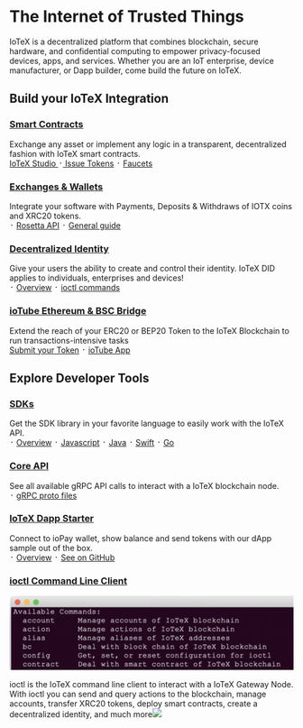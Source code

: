 # The Internet of Trusted Things

IoTeX is a decentralized platform that combines blockchain, secure hardware, and confidential computing to empower privacy-focused devices, apps, and services. Whether you are an IoT enterprise, device manufacturer, or Dapp builder, come build the future on IoTeX.

## Build your IoTeX Integration

### [Smart Contracts](software-tools/smart-contracts/)

Exchange any asset or implement any logic in a transparent, decentralized fashion with IoTeX smart contracts.   
[IoTeX Studio ](https://ide.iotex.io/)᛫[ ](https://ide.iotex.io/)[Issue Tokens](software-tools/smart-contracts/issue-xrc20-tokens-on-iotex.md) ᛫ [Faucets](software-tools/get-started/iotx-faucets.md)

### [Exchanges & Wallets](more-resources/exchange-integration/general-guide.md)

Integrate your software with Payments, Deposits & Withdraws of IOTX coins and XRC20 tokens.  
᛫ [Rosetta API](more-resources/exchange-integration/rosetta-api.md) ᛫ [General guide](more-resources/exchange-integration/)

### [Decentralized Identity](middleware-1/decentralized-identity/)

Give your users the ability to create and control their identity. IoTeX DID applies to individuals, enterprises and devices!  
᛫ [Overview](https://docs.iotex.io/developer/did/overview.html) ᛫ [ioctl commands](https://docs.iotex.io/developer/ioctl/did.html)

### [ioTube Ethereum & BSC Bridge](https://tube.iotex.io)

Extend the reach of your ERC20 or BEP20 Token to the IoTeX Blockchain to run transactions-intensive tasks  
[Submit your Token](https://github.com/iotexproject/iotube/issues/new?body=%3C%21--%0APlease+only+use+this+template+for+submitting+new+ERC20+tokens+you+would+like+to+be+added+to+https%3A%2F%2Ftube.iotex.io%0A--%3E%0A%0A+**What%27s+the+ERC20+token+address%3F**%0A%0A**Additional+comments**%3A&title=New+ERC20+Token+Submission) ᛫ [ioTube App ](https://tube.iotex.io/)

## Explore Developer Tools <a id="part2"></a>

### [SDKs](software-tools/iotex-antenna-sdk/)

Get the SDK library in your favorite language to easily work with the IoTeX API.  
᛫ [Overview](software-tools/iotex-antenna-sdk/antenna-overview.md) ᛫ [Javascript](software-tools/iotex-antenna-sdk/antenna-installation/install-antenna-js.md) ᛫ [Java](software-tools/iotex-antenna-sdk/antenna-installation/antenna-java.md) ᛫ [Swift](software-tools/iotex-antenna-sdk/antenna-installation/antenna-swift.md) ᛫ [Go](software-tools/iotex-antenna-sdk/antenna-installation/antenna-go.md)

### [Core API](reference/node-core-api-grpc.md)

See all available gRPC API calls to interact with a IoTeX blockchain node.  
᛫ [gRPC proto files](https://github.com/iotexproject/iotex-proto)

### [IoTeX Dapp Starter](software-tools/iotex-dapp-starter.md)

Connect to ioPay wallet, show balance and send tokens with our dApp sample out of the box.  
᛫ [Overview](software-tools/iotex-dapp-starter.md) ᛫ [See on GitHub ](https://github.com/iotexproject/iotex-dapp-sample#iotex-dapp-sample)

### [ioctl Command Line Client](reference/ioctl-cli-reference/)

![](.gitbook/assets/image%20%286%29.png)

ioctl is the IoTeX command line client to interact with a IoTeX Gateway Node. With ioctl you can send and query actions to the blockchain, manage accounts, transfer XRC20 tokens, deploy smart contracts, create a decentralized identity, and much more![  
](https://github.com/iotexproject/iotex-dapp-sample#iotex-dapp-sample)





